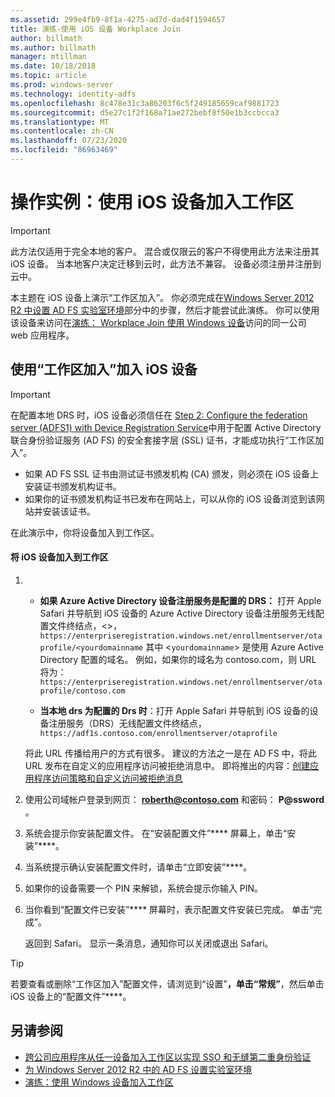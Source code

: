 ```yaml
---
ms.assetid: 299e4fb9-8f1a-4275-ad7d-dad4f1594657
title: 演练-使用 iOS 设备 Workplace Join
author: billmath
ms.author: billmath
manager: mtillman
ms.date: 10/18/2018
ms.topic: article
ms.prod: windows-server
ms.technology: identity-adfs
ms.openlocfilehash: 8c478e31c3a86203f6c5f249185659caf9881723
ms.sourcegitcommit: d5e27c1f2f168a71ae272bebf8f50e1b3ccbcca3
ms.translationtype: MT
ms.contentlocale: zh-CN
ms.lasthandoff: 07/23/2020
ms.locfileid: "86963469"
---
```

# <a name="walkthrough-workplace-join-with-an-ios-device"></a>操作实例：使用 iOS 设备加入工作区


> [!IMPORTANT] 
> 此方法仅适用于完全本地的客户。 混合或仅限云的客户不得使用此方法来注册其 iOS 设备。 当本地客户决定迁移到云时，此方法不兼容。 设备必须注册并注册到云中。 

本主题在 iOS 设备上演示“工作区加入”。 你必须完成在[Windows Server 2012 R2 中设置 AD FS 实验室环境](../../ad-fs/deployment/Set-up-the-lab-environment-for-AD-FS-in-Windows-Server-2012-R2.md)部分中的步骤，然后才能尝试此演练。 你可以使用该设备来访问在[演练： Workplace Join 使用 Windows 设备](Walkthrough--Workplace-Join-with-a-Windows-Device.md)访问的同一公司 web 应用程序。


## <a name="join-an-ios-device-with-workplace-join"></a>使用“工作区加入”加入 iOS 设备

> [!IMPORTANT]
> 在配置本地 DRS 时，iOS 设备必须信任在 [Step 2: Configure the federation server (ADFS1) with Device Registration Service](../../ad-fs/deployment/Set-up-the-lab-environment-for-AD-FS-in-Windows-Server-2012-R2.md#BKMK_4)中用于配置 Active Directory 联合身份验证服务 (AD FS) 的安全套接字层 (SSL) 证书，才能成功执行“工作区加入”。
> 
> -   如果 AD FS SSL 证书由测试证书颁发机构 (CA) 颁发，则必须在 iOS 设备上安装证书颁发机构证书。
> -   如果你的证书颁发机构证书已发布在网站上，可以从你的 iOS 设备浏览到该网站并安装该证书。

在此演示中，你将设备加入到工作区。

#### <a name="to-join-an-ios-device-to-a-workplace"></a>将 iOS 设备加入到工作区

1. -   **如果 Azure Active Directory 设备注册服务是配置的 DRS：** 打开 Apple Safari 并导航到 iOS 设备的 Azure Active Directory 设备注册服务无线配置文件终结点，<>， `https://enterpriseregistration.windows.net/enrollmentserver/otaprofile/<yourdomainname` 其中 <`yourdomainname`> 是使用 Azure Active Directory 配置的域名。 例如，如果你的域名为 contoso.com，则 URL 将为：`https://enterpriseregistration.windows.net/enrollmentserver/otaprofile/contoso.com`

   -   **当本地 drs 为配置的 Drs 时**：打开 Apple Safari 并导航到 iOS 设备的设备注册服务（DRS）无线配置文件终结点，`https://adf1s.contoso.com/enrollmentserver/otaprofile`

   将此 URL 传播给用户的方式有很多。 建议的方法之一是在 AD FS 中，将此 URL 发布在自定义的应用程序访问被拒绝消息中。 即将推出的内容：[创建应用程序访问策略和自定义访问被拒绝消息](/azure/active-directory/active-directory-device-registration-on-premises-setup#create-an-application-access-policy-and-custom-access-denied-message)

2. 使用公司域帐户登录到网页： <strong>roberth@contoso.com</strong> 和密码： <strong>P@ssword</strong> 。

3. 系统会提示你安装配置文件。 在“安装配置文件”**** 屏幕上，单击“安装”****。

4. 当系统提示确认安装配置文件时，请单击“立即安装”****。

5. 如果你的设备需要一个 PIN 来解锁，系统会提示你输入 PIN。

6. 当你看到“配置文件已安装”**** 屏幕时，表示配置文件安装已完成。 单击“完成”。

   返回到 Safari。 显示一条消息，通知你可以关闭或退出 Safari。

> [!TIP]
> 若要查看或删除“工作区加入”配置文件，请浏览到“设置”****，单击“常规”****，然后单击 iOS 设备上的“配置文件”****。

## <a name="see-also"></a>另请参阅


- [跨公司应用程序从任一设备加入工作区以实现 SSO 和无缝第二重身份验证](Join-to-Workplace-from-Any-Device-for-SSO-and-Seamless-Second-Factor-Authentication-Across-Company-Applications.md)
- [为 Windows Server 2012 R2 中的 AD FS 设置实验室环境](../../ad-fs/deployment/Set-up-the-lab-environment-for-AD-FS-in-Windows-Server-2012-R2.md)
- [演练：使用 Windows 设备加入工作区](Walkthrough--Workplace-Join-with-a-Windows-Device.md)
